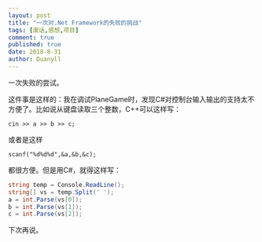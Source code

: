 ```yaml
---
layout: post
title: "一次对.Net Framework的失败的挑战"
tags: [废话,感想,项目]
comment: true
published: true
date: 2018-8-31
author: Duanyll
---
```


一次失败的尝试。

这件事是这样的：我在调试PlaneGame时，发现C#对控制台输入输出的支持太不方便了。比如说从键盘读取三个整数，C++可以这样写：

```cplusplus
cin >> a >> b >> c;
```

或者是这样

```cplusplus
scanf("%d%d%d",&a,&b,&c);
```

都很方便。但是用C#，就得这样写：

```csharp
string temp = Console.ReadLine();
string[] vs = temp.Split(' ');
a = int.Parse(vs[0]);
b = int.Parse(vs[1]);
c = int.Parse(vs[2]);
```

下次再说。